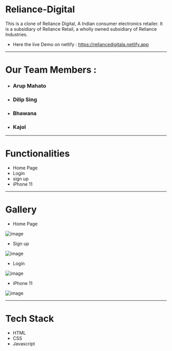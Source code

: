# Reliance-Digital


This is a clone of Reliance Digital, A Indian consumer electronics retailer. It is a subsidiary of Reliance Retail, a wholly owned subsidiary of Reliance Industries. 
* Here the live Demo on netlify : https://reliancedigitala.netlify.app
----------------------------
# Our Team Members :
* ### Arup Mahato
* ### Dilip Sing
* ### Bhawana 
* ### Kajol


-------------------------


# Functionalities 

* Home Page 
* Login 
* sign up 
* iPhone 11

---------------------------
# Gallery
* Home Page 
<img src="https://i.imgur.com/8sv44GN.png"  alt="image" />

* Sign up
<img src="https://i.imgur.com/DIYJedL.png" alt="image" />

* Login 
<img src="https://i.imgur.com/Ro6QRZS.png"  alt="image" />

* iPhone 11
<img src="https://i.imgur.com/o4SKOda.png"  alt="image" />

---------------------------

# Tech Stack 
 
* HTML
* CSS
* Javascript
